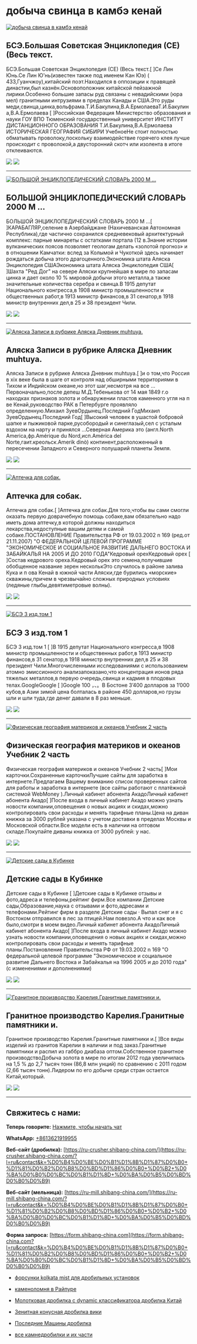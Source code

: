 # добыча свинца в камбэ кенай

<a href="https://swt.shibang-china.com/?l=ru&img&k=%D0%B4%D0%BE%D0%B1%D1%8B%D1%87%D0%B0+%D1%81%D0%B2%D0%B8%D0%BD%D1%86%D0%B0+%D0%B2+%D0%BA%D0%B0%D0%BC%D0%B1%D1%8D+%D0%BA%D0%B5%D0%BD%D0%B0%D0%B9" target="_blank">![добыча свинца в камбэ кенай](http://static.shibang-china.com/all-800x300/794.jpg)</a>

## БСЭ.Большая Советская Энциклопедия (СЕ) (Весь текст.
БСЭ.Большая Советская Энциклопедия (СЕ) (Весь текст.[ ]Се Лин Юнь.Се Лин Ю'нь(известен также под именем Кан Юэ) ( 433,Гуанчжоу),китайский поэт.Находился в оппозиции к правящей династии,был казнён.Основоположник китайской пейзажной лирики.Особенно большие запасы руд связаны с невадийскими (юра мел) гранитными интрузиями в пределах Канады и США.Это руды меди,свинца,цинка,вольфрама.Т.И.Бакулина,В.А.ЕрмолаеваТ.И.Бакулина,В.А.Ермолаева [ ]Российская Федерация Министерство образования и науки ГОУ ВПО Тюменский государственный университет ИНСТИТУТ ДИСТАНЦИОННОГО ОБРАЗОВАНИЯ Т.И.Бакулина,В.А.Ермолаева ИСТОРИЧЕСКАЯ ГЕОГРАФИЯ СИБИРИ УчебноеНе стоит полностью обматывать проволоку,поскольку взаимодействие горячего клея лучше происходит с проволокой,а двусторонний скотч или изолента в итоге отклеиваются.


<a href="https://whatsapp.shibangsoft.com/WhatsApp.php" target="_blank" title="WhatsApp">![](http://static.shibang-china.com/icon/whatsapp.png)</a> <a href="https://swt.shibang-china.com/?l=ru&icon&k=%D0%B4%D0%BE%D0%B1%D1%8B%D1%87%D0%B0+%D1%81%D0%B2%D0%B8%D0%BD%D1%86%D0%B0+%D0%B2+%D0%BA%D0%B0%D0%BC%D0%B1%D1%8D+%D0%BA%D0%B5%D0%BD%D0%B0%D0%B9" target="_blank">![](http://static.shibang-china.com/icon/chat-ru.png)</a>

---

<a href="https://swt.shibang-china.com/?l=ru&img&k=%D0%B4%D0%BE%D0%B1%D1%8B%D1%87%D0%B0+%D1%81%D0%B2%D0%B8%D0%BD%D1%86%D0%B0+%D0%B2+%D0%BA%D0%B0%D0%BC%D0%B1%D1%8D+%D0%BA%D0%B5%D0%BD%D0%B0%D0%B9" target="_blank">![БОЛЬШОЙ ЭНЦИКЛОПEДИЧEСКИЙ СЛОВАРЬ 2000 М …](http://static.shibang-china.com/all-800x300/715.jpg)</a>

## БОЛЬШОЙ ЭНЦИКЛОПEДИЧEСКИЙ СЛОВАРЬ 2000 М …
БОЛЬШОЙ ЭНЦИКЛОПEДИЧEСКИЙ СЛОВАРЬ 2000 М …[ ]КАРАБАГЛЯР,селение в Азербайджане (Нахичеванская Автономная Республика),где частично сохранился средневековый архитектурный комплекс: парные минареты с остатками портала (12 в.Знание истории вулканических поясов позволяет геологам делать &#171;золотой прогноз&#187; и в отношении Камчатки: вслед за Колымой и Чукоткой здесь начинает рождаться добыча этого драгоценного.Экономика штата Аляска Энциклопедия СШАЭкономика штата Аляска Энциклопедия США[ ]Шахта &quot;Ред Дог&quot; на севере Аляски крупнейшая в мире по запасам цинка и дает около 10 % мировой добычи этого металла,а также значительные количества серебра и свинца.В 1915 депутат Национального конгресса,в 1908 министр промышленности и общественных работ,в 1913 министр финансов,в 31 сенатор,в 1918 министр внутренних дел,в 25 и 38 президент Чили.


<a href="https://whatsapp.shibangsoft.com/WhatsApp.php" target="_blank" title="WhatsApp">![](http://static.shibang-china.com/icon/whatsapp.png)</a> <a href="https://swt.shibang-china.com/?l=ru&icon&k=%D0%B4%D0%BE%D0%B1%D1%8B%D1%87%D0%B0+%D1%81%D0%B2%D0%B8%D0%BD%D1%86%D0%B0+%D0%B2+%D0%BA%D0%B0%D0%BC%D0%B1%D1%8D+%D0%BA%D0%B5%D0%BD%D0%B0%D0%B9" target="_blank">![](http://static.shibang-china.com/icon/chat-ru.png)</a>

---

<a href="https://swt.shibang-china.com/?l=ru&img&k=%D0%B4%D0%BE%D0%B1%D1%8B%D1%87%D0%B0+%D1%81%D0%B2%D0%B8%D0%BD%D1%86%D0%B0+%D0%B2+%D0%BA%D0%B0%D0%BC%D0%B1%D1%8D+%D0%BA%D0%B5%D0%BD%D0%B0%D0%B9" target="_blank">![Аляска Записи в рубрике Аляска Дневник muhtuya.](http://static.shibang-china.com/all-800x300/400.jpg)</a>

## Аляска Записи в рубрике Аляска Дневник muhtuya.
Аляска Записи в рубрике Аляска Дневник muhtuya.[ ]и о том,что Россия в xix веке была в шаге от контроля над обширными территориями в Тихом и Индийском океане,но этот шаг,несмотря на все …Первоначально,после депеш М.Д.Тебенькова от 14 мая 1849 г.о находках признаков золота и обнаружении пластов каменного угля на п ве Кенай,руководство РАК в Петербурге проявляло определенную.Михаил ЗуевОрдынец.Последний ГодМихаил ЗуевОрдынец.Последний Год[ ]Высокий человек в ушастой бобровой шапке и пыжиковой парке,русобородый и синеглазый,сел с усталым вздохом на нарту и принялся …Северная Америка это (англ.North America,фр.Am&#233;rique du Nord,исп.Am&#233;rica del Norte,гаит.креольск.Amerik din&#242;) континент,расположенный в пересечении Западного и Северного полушарий планеты Земля.


<a href="https://whatsapp.shibangsoft.com/WhatsApp.php" target="_blank" title="WhatsApp">![](http://static.shibang-china.com/icon/whatsapp.png)</a> <a href="https://swt.shibang-china.com/?l=ru&icon&k=%D0%B4%D0%BE%D0%B1%D1%8B%D1%87%D0%B0+%D1%81%D0%B2%D0%B8%D0%BD%D1%86%D0%B0+%D0%B2+%D0%BA%D0%B0%D0%BC%D0%B1%D1%8D+%D0%BA%D0%B5%D0%BD%D0%B0%D0%B9" target="_blank">![](http://static.shibang-china.com/icon/chat-ru.png)</a>

---

<a href="https://swt.shibang-china.com/?l=ru&img&k=%D0%B4%D0%BE%D0%B1%D1%8B%D1%87%D0%B0+%D1%81%D0%B2%D0%B8%D0%BD%D1%86%D0%B0+%D0%B2+%D0%BA%D0%B0%D0%BC%D0%B1%D1%8D+%D0%BA%D0%B5%D0%BD%D0%B0%D0%B9" target="_blank">![Аптечка для собак.](http://static.shibang-china.com/all-800x300/178.jpg)</a>

## Аптечка для собак.
Аптечка для собак.[ ]Аптечка для собак.Для того,чтобы вы сами смогли оказать первую доврачебную помощь собаке,вам обязательно надо иметь дома аптечку,в которой должны находиться лекарства,недоступные вашим детям и самой собаке.ПОСТАНОВЛЕНИЕ Правительства РФ от 19.03.2002 n 169 (ред.от 21.11.2007) &quot;О ФЕДЕРАЛЬНОЙ ЦЕЛЕВОЙ ПРОГРАММЕ &quot;ЭКОНОМИЧЕСКОЕ И СОЦИАЛЬНОЕ РАЗВИТИЕ ДАЛЬНЕГО ВОСТОКА И ЗАБАЙКАЛЬЯ НА 2005 И ДО 2010 ГОДА&quot;Кедровый орехКедровый орех [ ]Состав кедрового ореха.Кедровый орех это семена,получившие обобщенное название зерен несколькЭто случилось в районе залива Кука и п ова Кенай в южной части Аляски,где бурились &#171;морские&#187; скважины,причем в чрезвычайно сложных природных условиях (ледяные глыбы,девятиметровые волны).


<a href="https://whatsapp.shibangsoft.com/WhatsApp.php" target="_blank" title="WhatsApp">![](http://static.shibang-china.com/icon/whatsapp.png)</a> <a href="https://swt.shibang-china.com/?l=ru&icon&k=%D0%B4%D0%BE%D0%B1%D1%8B%D1%87%D0%B0+%D1%81%D0%B2%D0%B8%D0%BD%D1%86%D0%B0+%D0%B2+%D0%BA%D0%B0%D0%BC%D0%B1%D1%8D+%D0%BA%D0%B5%D0%BD%D0%B0%D0%B9" target="_blank">![](http://static.shibang-china.com/icon/chat-ru.png)</a>

---

<a href="https://swt.shibang-china.com/?l=ru&img&k=%D0%B4%D0%BE%D0%B1%D1%8B%D1%87%D0%B0+%D1%81%D0%B2%D0%B8%D0%BD%D1%86%D0%B0+%D0%B2+%D0%BA%D0%B0%D0%BC%D0%B1%D1%8D+%D0%BA%D0%B5%D0%BD%D0%B0%D0%B9" target="_blank">![БСЭ 3 изд.том 1](http://static.shibang-china.com/all-800x300/574.jpg)</a>

## БСЭ 3 изд.том 1
БСЭ 3 изд.том 1 [ ]В 1915 депутат Национального конгресса,в 1908 министр промышленности и общественных работ,в 1913 министр финансов,в 31 сенатор,в 1918 министр внутренних дел,в 25 и 38 президент Чили.Многочисленными исследованиями с использованием атомно эмиссионного анализапоказано,что концентрация ионов ряда тяжелых металлов,в первую очередь,свинца и кадмия в плодовых телах.GoogleGoogle [ ]Google 100 ，、。В Бостоне 3’400 долларов за 1’000 кубов,в Азии зимой цена болталась в районе 450 долларов,но грузы шли и шли туда,где денег давали в 8 раз меньше.


<a href="https://whatsapp.shibangsoft.com/WhatsApp.php" target="_blank" title="WhatsApp">![](http://static.shibang-china.com/icon/whatsapp.png)</a> <a href="https://swt.shibang-china.com/?l=ru&icon&k=%D0%B4%D0%BE%D0%B1%D1%8B%D1%87%D0%B0+%D1%81%D0%B2%D0%B8%D0%BD%D1%86%D0%B0+%D0%B2+%D0%BA%D0%B0%D0%BC%D0%B1%D1%8D+%D0%BA%D0%B5%D0%BD%D0%B0%D0%B9" target="_blank">![](http://static.shibang-china.com/icon/chat-ru.png)</a>

---

<a href="https://swt.shibang-china.com/?l=ru&img&k=%D0%B4%D0%BE%D0%B1%D1%8B%D1%87%D0%B0+%D1%81%D0%B2%D0%B8%D0%BD%D1%86%D0%B0+%D0%B2+%D0%BA%D0%B0%D0%BC%D0%B1%D1%8D+%D0%BA%D0%B5%D0%BD%D0%B0%D0%B9" target="_blank">![Физическая география материков и океанов Учебник 2 часть](http://static.shibang-china.com/all-800x300/612.jpg)</a>

## Физическая география материков и океанов Учебник 2 часть
Физическая география материков и океанов Учебник 2 часть[ ]Мои карточки.Сохраненные карточкиЛучшие сайты для заработка в интернете.Предлагаем Вашему вниманию список проверенных сайтов для работы и заработка в интернете (все сайты работают с платёжной системой WebMoney ).Личный кабинет абонента АкадоЛичный кабинет абонента Акадо[ ]После входа в личный кабинет Акадо можно узнать новости компании,оповещения о новых акциях и скидах,можно контролировать свои расходы и менять тарифные планы.Цена на диван книжка за 3000 рублей указана с учетом доставки в пределах Москвы и Московской области.Все модели есть в наличии на оптовом складе.Покупайте диваны книжка от 3000 рублей: у нас.


<a href="https://whatsapp.shibangsoft.com/WhatsApp.php" target="_blank" title="WhatsApp">![](http://static.shibang-china.com/icon/whatsapp.png)</a> <a href="https://swt.shibang-china.com/?l=ru&icon&k=%D0%B4%D0%BE%D0%B1%D1%8B%D1%87%D0%B0+%D1%81%D0%B2%D0%B8%D0%BD%D1%86%D0%B0+%D0%B2+%D0%BA%D0%B0%D0%BC%D0%B1%D1%8D+%D0%BA%D0%B5%D0%BD%D0%B0%D0%B9" target="_blank">![](http://static.shibang-china.com/icon/chat-ru.png)</a>

---

<a href="https://swt.shibang-china.com/?l=ru&img&k=%D0%B4%D0%BE%D0%B1%D1%8B%D1%87%D0%B0+%D1%81%D0%B2%D0%B8%D0%BD%D1%86%D0%B0+%D0%B2+%D0%BA%D0%B0%D0%BC%D0%B1%D1%8D+%D0%BA%D0%B5%D0%BD%D0%B0%D0%B9" target="_blank">![Детские сады в Кубинке](http://static.shibang-china.com/all-800x300/371.jpg)</a>

## Детские сады в Кубинке
Детские сады в Кубинке [ ]Детские сады в Кубинке отзывы и фото,адреса и телефоны,рейтинг фирм.Все компании Детские сады,Образование,наука с отзывами и фото,адресами и телефонами.Рейтинг фирм в разделе Детские сады&nbsp;&#0183;&#32;Выпал снег и я с Востоком отправился в лес за птицей.Нам повезло.А что и как все было,смотри в моем видео.Личный кабинет абонента АкадоЛичный кабинет абонента Акадо[ ]После входа в личный кабинет Акадо можно узнать новости компании,оповещения о новых акциях и скидах,можно контролировать свои расходы и менять тарифные планы.Постановление Правительства РФ от 19.03.2002 n 169 &quot;О федеральной целевой программе &quot;Экономическое и социальное развитие Дальнего Востока и Забайкалья на 1996 2005 и до 2010 года&quot; (с изменениями и дополнениями)


<a href="https://whatsapp.shibangsoft.com/WhatsApp.php" target="_blank" title="WhatsApp">![](http://static.shibang-china.com/icon/whatsapp.png)</a> <a href="https://swt.shibang-china.com/?l=ru&icon&k=%D0%B4%D0%BE%D0%B1%D1%8B%D1%87%D0%B0+%D1%81%D0%B2%D0%B8%D0%BD%D1%86%D0%B0+%D0%B2+%D0%BA%D0%B0%D0%BC%D0%B1%D1%8D+%D0%BA%D0%B5%D0%BD%D0%B0%D0%B9" target="_blank">![](http://static.shibang-china.com/icon/chat-ru.png)</a>

---

<a href="https://swt.shibang-china.com/?l=ru&img&k=%D0%B4%D0%BE%D0%B1%D1%8B%D1%87%D0%B0+%D1%81%D0%B2%D0%B8%D0%BD%D1%86%D0%B0+%D0%B2+%D0%BA%D0%B0%D0%BC%D0%B1%D1%8D+%D0%BA%D0%B5%D0%BD%D0%B0%D0%B9" target="_blank">![Гранитное производство Карелия.Гранитные памятники и.](http://static.shibang-china.com/all-800x300/58.jpg)</a>

## Гранитное производство Карелия.Гранитные памятники и.
Гранитное производство Карелия.Гранитные памятники и.[ ]Все виды изделий из гранитов Карелии в наличии и под заказ.Гранитные памятники и распил из габбро диабаза оптом.Собственное гранитное производствоДобыча золота в мире по итогам 2012 года увеличилась на 1,5 % до 2,7 тысяч тонн (86,8 млн унций) по сравнению с 2011 годом (2,66 тысяч тонн).Лидером по его добыче среди стран остается Китай,который.

<a href="https://whatsapp.shibangsoft.com/WhatsApp.php" target="_blank" title="WhatsApp">![](http://static.shibang-china.com/icon/whatsapp.png)</a> <a href="https://swt.shibang-china.com/?l=ru&icon&k=%D0%B4%D0%BE%D0%B1%D1%8B%D1%87%D0%B0+%D1%81%D0%B2%D0%B8%D0%BD%D1%86%D0%B0+%D0%B2+%D0%BA%D0%B0%D0%BC%D0%B1%D1%8D+%D0%BA%D0%B5%D0%BD%D0%B0%D0%B9" target="_blank">![](http://static.shibang-china.com/icon/chat-ru.png)</a>

---
## Свяжитесь с нами:

**Теперь говорите:** [Нажмите, чтобы начать чат](https://swt.shibang-china.com?l=ru&contact&k=%D0%B4%D0%BE%D0%B1%D1%8B%D1%87%D0%B0+%D1%81%D0%B2%D0%B8%D0%BD%D1%86%D0%B0+%D0%B2+%D0%BA%D0%B0%D0%BC%D0%B1%D1%8D+%D0%BA%D0%B5%D0%BD%D0%B0%D0%B9)

**WhatsApp:**  [+8613621919955](https://whatsapp.shibangsoft.com/WhatsApp.php)

**Веб-сайт (дробилка):** [https://ru-crusher.shibang-china.com/](https://ru-crusher.shibang-china.com/?l=ru&contact&k=%D0%B4%D0%BE%D0%B1%D1%8B%D1%87%D0%B0+%D1%81%D0%B2%D0%B8%D0%BD%D1%86%D0%B0+%D0%B2+%D0%BA%D0%B0%D0%BC%D0%B1%D1%8D+%D0%BA%D0%B5%D0%BD%D0%B0%D0%B9)

**Веб-сайт (мельница):** [https://ru-mill.shibang-china.com/](https://ru-mill.shibang-china.com/?l=ru&contact&k=%D0%B4%D0%BE%D0%B1%D1%8B%D1%87%D0%B0+%D1%81%D0%B2%D0%B8%D0%BD%D1%86%D0%B0+%D0%B2+%D0%BA%D0%B0%D0%BC%D0%B1%D1%8D+%D0%BA%D0%B5%D0%BD%D0%B0%D0%B9)

**Форма запроса:** [https://form.shibang-china.com](https://form.shibang-china.com?l=ru&contact&k=%D0%B4%D0%BE%D0%B1%D1%8B%D1%87%D0%B0+%D1%81%D0%B2%D0%B8%D0%BD%D1%86%D0%B0+%D0%B2+%D0%BA%D0%B0%D0%BC%D0%B1%D1%8D+%D0%BA%D0%B5%D0%BD%D0%B0%D0%B9)

* [форсунки kolkata mist для дробильных установок](../118/%D1%84%D0%BE%D1%80%D1%81%D1%83%D0%BD%D0%BA%D0%B8%20kolkata%20mist%20%D0%B4%D0%BB%D1%8F%20%D0%B4%D1%80%D0%BE%D0%B1%D0%B8%D0%BB%D1%8C%D0%BD%D1%8B%D1%85%20%D1%83%D1%81%D1%82%D0%B0%D0%BD%D0%BE%D0%B2%D0%BE%D0%BA.md)

* [каменоломня в Райпуре](../120/%D0%BA%D0%B0%D0%BC%D0%B5%D0%BD%D0%BE%D0%BB%D0%BE%D0%BC%D0%BD%D1%8F%20%D0%B2%20%D0%A0%D0%B0%D0%B9%D0%BF%D1%83%D1%80%D0%B5.md)

* [Молотковая дробилка с dynamic классификатора дробилка Китай](../107/%D0%9C%D0%BE%D0%BB%D0%BE%D1%82%D0%BA%D0%BE%D0%B2%D0%B0%D1%8F%20%D0%B4%D1%80%D0%BE%D0%B1%D0%B8%D0%BB%D0%BA%D0%B0%20%D1%81%20dynamic%20%D0%BA%D0%BB%D0%B0%D1%81%D1%81%D0%B8%D1%84%D0%B8%D0%BA%D0%B0%D1%82%D0%BE%D1%80%D0%B0%20%D0%B4%D1%80%D0%BE%D0%B1%D0%B8%D0%BB%D0%BA%D0%B0%20%D0%9A%D0%B8%D1%82%D0%B0%D0%B9.md)

* [Зенитная конусная дробилка вики](../119/%D0%97%D0%B5%D0%BD%D0%B8%D1%82%D0%BD%D0%B0%D1%8F%20%D0%BA%D0%BE%D0%BD%D1%83%D1%81%D0%BD%D0%B0%D1%8F%20%D0%B4%D1%80%D0%BE%D0%B1%D0%B8%D0%BB%D0%BA%D0%B0%20%D0%B2%D0%B8%D0%BA%D0%B8.md)

* [Последние Машины дробилка](../114/%D0%9F%D0%BE%D1%81%D0%BB%D0%B5%D0%B4%D0%BD%D0%B8%D0%B5%20%D0%9C%D0%B0%D1%88%D0%B8%D0%BD%D1%8B%20%D0%B4%D1%80%D0%BE%D0%B1%D0%B8%D0%BB%D0%BA%D0%B0.md)

* [все камнедробилки и их части](../117/%D0%B2%D1%81%D0%B5%20%D0%BA%D0%B0%D0%BC%D0%BD%D0%B5%D0%B4%D1%80%D0%BE%D0%B1%D0%B8%D0%BB%D0%BA%D0%B8%20%D0%B8%20%D0%B8%D1%85%20%D1%87%D0%B0%D1%81%D1%82%D0%B8.md)